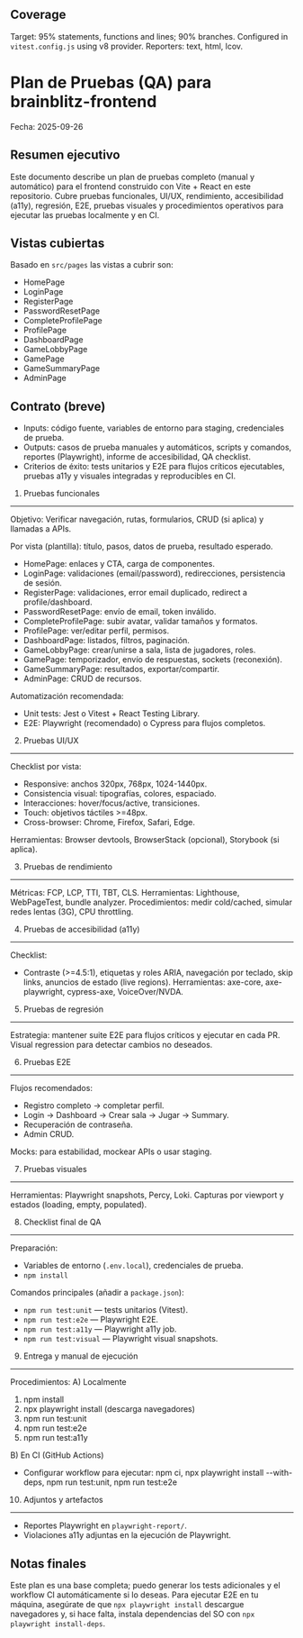 ## Coverage

Target: 95% statements, functions and lines; 90% branches. Configured in `vitest.config.js` using v8 provider. Reporters: text, html, lcov.


# Plan de Pruebas (QA) para brainblitz-frontend

Fecha: 2025-09-26

Resumen ejecutivo
------------------
Este documento describe un plan de pruebas completo (manual y automático) para el frontend construido con Vite + React en este repositorio. Cubre pruebas funcionales, UI/UX, rendimiento, accesibilidad (a11y), regresión, E2E, pruebas visuales y procedimientos operativos para ejecutar las pruebas localmente y en CI.

Vistas cubiertas
-----------------
Basado en `src/pages` las vistas a cubrir son:

- HomePage
- LoginPage
- RegisterPage
- PasswordResetPage
- CompleteProfilePage
- ProfilePage
- DashboardPage
- GameLobbyPage
- GamePage
- GameSummaryPage
- AdminPage

Contrato (breve)
-----------------
- Inputs: código fuente, variables de entorno para staging, credenciales de prueba.
- Outputs: casos de prueba manuales y automáticos, scripts y comandos, reportes (Playwright), informe de accesibilidad, QA checklist.
- Criterios de éxito: tests unitarios y E2E para flujos críticos ejecutables, pruebas a11y y visuales integradas y reproducibles en CI.

1) Pruebas funcionales
----------------------
Objetivo: Verificar navegación, rutas, formularios, CRUD (si aplica) y llamadas a APIs.

Por vista (plantilla): título, pasos, datos de prueba, resultado esperado.

- HomePage: enlaces y CTA, carga de componentes.
- LoginPage: validaciones (email/password), redirecciones, persistencia de sesión.
- RegisterPage: validaciones, error email duplicado, redirect a profile/dashboard.
- PasswordResetPage: envío de email, token inválido.
- CompleteProfilePage: subir avatar, validar tamaños y formatos.
- ProfilePage: ver/editar perfil, permisos.
- DashboardPage: listados, filtros, paginación.
- GameLobbyPage: crear/unirse a sala, lista de jugadores, roles.
- GamePage: temporizador, envío de respuestas, sockets (reconexión).
- GameSummaryPage: resultados, exportar/compartir.
- AdminPage: CRUD de recursos.

Automatización recomendada:
- Unit tests: Jest o Vitest + React Testing Library.
- E2E: Playwright (recomendado) o Cypress para flujos completos.

2) Pruebas UI/UX
----------------
Checklist por vista:
- Responsive: anchos 320px, 768px, 1024-1440px.
- Consistencia visual: tipografías, colores, espaciado.
- Interacciones: hover/focus/active, transiciones.
- Touch: objetivos táctiles >=48px.
- Cross-browser: Chrome, Firefox, Safari, Edge.

Herramientas: Browser devtools, BrowserStack (opcional), Storybook (si aplica).

3) Pruebas de rendimiento
-------------------------
Métricas: FCP, LCP, TTI, TBT, CLS. Herramientas: Lighthouse, WebPageTest, bundle analyzer.
Procedimientos: medir cold/cached, simular redes lentas (3G), CPU throttling.

4) Pruebas de accesibilidad (a11y)
---------------------------------
Checklist:
- Contraste (>=4.5:1), etiquetas y roles ARIA, navegación por teclado, skip links, anuncios de estado (live regions).
Herramientas: axe-core, axe-playwright, cypress-axe, VoiceOver/NVDA.

5) Pruebas de regresión
------------------------
Estrategia: mantener suite E2E para flujos críticos y ejecutar en cada PR. Visual regression para detectar cambios no deseados.

6) Pruebas E2E
--------------
Flujos recomendados:
- Registro completo → completar perfil.
- Login → Dashboard → Crear sala → Jugar → Summary.
- Recuperación de contraseña.
- Admin CRUD.

Mocks: para estabilidad, mockear APIs o usar staging.

7) Pruebas visuales
--------------------
Herramientas: Playwright snapshots, Percy, Loki. Capturas por viewport y estados (loading, empty, populated).

8) Checklist final de QA
------------------------
Preparación:
- Variables de entorno (`.env.local`), credenciales de prueba.
- `npm install`

Comandos principales (añadir a `package.json`):
- `npm run test:unit` — tests unitarios (Vitest).
- `npm run test:e2e` — Playwright E2E.
- `npm run test:a11y` — Playwright a11y job.
- `npm run test:visual` — Playwright visual snapshots.

9) Entrega y manual de ejecución
--------------------------------
Procedimientos:
A) Localmente
1. npm install
2. npx playwright install (descarga navegadores)
3. npm run test:unit
4. npm run test:e2e
5. npm run test:a11y

B) En CI (GitHub Actions)
- Configurar workflow para ejecutar: npm ci, npx playwright install --with-deps, npm run test:unit, npm run test:e2e

10) Adjuntos y artefactos
-------------------------
- Reportes Playwright en `playwright-report/`.
- Violaciones a11y adjuntas en la ejecución de Playwright.

Notas finales
------------
Este plan es una base completa; puedo generar los tests adicionales y el workflow CI automáticamente si lo deseas. Para ejecutar E2E en tu máquina, asegúrate de que `npx playwright install` descargue navegadores y, si hace falta, instala dependencias del SO con `npx playwright install-deps`.
